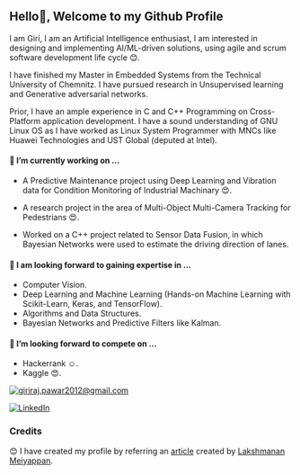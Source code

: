 ## Hello👋, Welcome to my Github Profile 
I am Giri, I am an Artificial Intelligence enthusiast, I am interested in designing and implementing AI/ML-driven solutions, using agile and scrum software development life cycle :blush:.

I have finished my Master in Embedded Systems from the Technical University of Chemnitz. I have pursued research in Unsupervised learning and Generative adversarial networks.

Prior, I have an ample experience in C and C++ Programming on Cross-Platform application development. I have a sound understanding of GNU Linux OS as I have worked as Linux System Programmer with MNCs like Huawei Technologies and UST Global (deputed at Intel).

#### 🔭 I’m currently working on ...
* A Predictive Maintenance project using Deep Learning and Vibration data for Condition Monitoring of Industrial Machinary :heart_eyes:.

* A research project in the area of Multi-Object Multi-Camera Tracking for Pedestrians :heart_eyes:.

* Worked on a C++ project related to Sensor Data Fusion, in which Bayesian Networks were used to estimate the driving direction of lanes. 

#### 🌱 I am looking forward to gaining expertise in ...
* Computer Vision.
* Deep Learning and Machine Learning (Hands-on Machine Learning with Scikit-Learn, Keras, and TensorFlow).
* Algorithms and Data Structures.
* Bayesian Networks and Predictive Filters like Kalman.

#### 👯 I’m looking forward to compete on ...
* Hackerrank :relaxed:.
* Kaggle :heart_eyes:.

<!-- ![Overall Stats](https://github-readme-stats.vercel.app/api?username=rebelgiri&count_private=true&show_icons=true&hide=contribs) -->

<!-- [Top Langs](https://github-readme-stats.vercel.app/api/top-langs/?username=rebelgiri&layout=compact) -->


<a href="mailto:giriraj.pawar2012@gmail.com">![giriraj.pawar2012@gmail.com](https://img.shields.io/badge/Gmail-D14836?style=for-the-badge&logo=gmail&logoColor=white)</a>

<a href="https://www.linkedin.com/in/rebelgiri/">![LinkedIn](https://img.shields.io/badge/LinkedIn-0077B5?style=for-the-badge&logo=linkedin&logoColor=white)</a>


### Credits

:blush: I have created my profile by referring an [article](https://laxmena.com/posts/github-pofile-readme) created by [Lakshmanan Meiyappan](https://github.com/laxmena).

